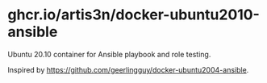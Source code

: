 # ghcr.io/artis3n/docker-ubuntu2010-ansible

Ubuntu 20.10 container for Ansible playbook and role testing.

Inspired by <https://github.com/geerlingguy/docker-ubuntu2004-ansible>.
